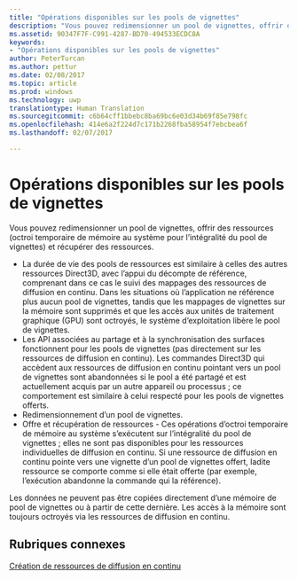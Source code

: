 ```yaml
---
title: "Opérations disponibles sur les pools de vignettes"
description: "Vous pouvez redimensionner un pool de vignettes, offrir des ressources (octroi temporaire de mémoire au système pour l’intégralité du pool de vignettes) et récupérer des ressources."
ms.assetid: 90347F7F-C991-4287-BD70-494533ECDC8A
keywords:
- "Opérations disponibles sur les pools de vignettes"
author: PeterTurcan
ms.author: pettur
ms.date: 02/08/2017
ms.topic: article
ms.prod: windows
ms.technology: uwp
translationtype: Human Translation
ms.sourcegitcommit: c6b64cff1bbebc8ba69bc6e03d34b69f85e798fc
ms.openlocfilehash: 414e6a2f224d7c171b2268fba58954f7ebcbea6f
ms.lasthandoff: 02/07/2017

---
```


# <a name="operations-available-on-tile-pools"></a>Opérations disponibles sur les pools de vignettes


Vous pouvez redimensionner un pool de vignettes, offrir des ressources (octroi temporaire de mémoire au système pour l’intégralité du pool de vignettes) et récupérer des ressources.

-   La durée de vie des pools de ressources est similaire à celles des autres ressources Direct3D, avec l’appui du décompte de référence, comprenant dans ce cas le suivi des mappages des ressources de diffusion en continu. Dans les situations où l’application ne référence plus aucun pool de vignettes, tandis que les mappages de vignettes sur la mémoire sont supprimés et que les accès aux unités de traitement graphique (GPU) sont octroyés, le système d’exploitation libère le pool de vignettes.
-   Les API associées au partage et à la synchronisation des surfaces fonctionnent pour les pools de vignettes (pas directement sur les ressources de diffusion en continu). Les commandes Direct3D qui accèdent aux ressources de diffusion en continu pointant vers un pool de vignettes sont abandonnées si le pool a été partagé et est actuellement acquis par un autre appareil ou processus ; ce comportement est similaire à celui respecté pour les pools de vignettes offerts.
-   Redimensionnement d’un pool de vignettes.
-   Offre et récupération de ressources - Ces opérations d’octroi temporaire de mémoire au système s’exécutent sur l’intégralité du pool de vignettes ; elles ne sont pas disponibles pour les ressources individuelles de diffusion en continu. Si une ressource de diffusion en continu pointe vers une vignette d’un pool de vignettes offert, ladite ressource se comporte comme si elle était offerte (par exemple, l’exécution abandonne la commande qui la référence).

Les données ne peuvent pas être copiées directement d’une mémoire de pool de vignettes ou à partir de cette dernière. Les accès à la mémoire sont toujours octroyés via les ressources de diffusion en continu.

## <a name="span-idrelated-topicsspanrelated-topics"></a><span id="related-topics"></span>Rubriques connexes


[Création de ressources de diffusion en continu](creating-streaming-resources.md)

 

 





